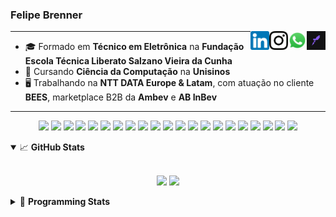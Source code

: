 <h3>Felipe Brenner</h3>

<a href="https://app.rocketseat.com.br/me/felipebrenner" target="_blank" rel="nofollow"><img align="right" width="30rem" src="./assets/rocketseat-black.png" alt="Rocketseat: @felipebrenner"/></a>
<a href="https://api.whatsapp.com/send?phone=5551995585968" target="_blank" rel="nofollow"><img align="right" width="30rem" src="./assets/whatsapp.png" alt="Whatsapp: +55 51995585968"/></a>
<a href="https://www.instagram.com/felipeobrenner/" target="_blank" rel="nofollow"><img align="right" width="30rem" src="./assets/instagram.png" alt="Instagram: @felipeobrenner"/></a>
<a href="https://www.linkedin.com/in/felipe-de-oliveira-brenner/" target="_blank" rel="nofollow"><img align="right" width="30rem" src="./assets/linkedin.png" alt="LinkedIn: @felipe-de-oliveira-brenner"/></a>

---

- 🎓 Formado em **Técnico em Eletrônica** na **Fundação Escola Técnica Liberato Salzano Vieira da Cunha**
- 📓 Cursando **Ciência da Computação** na **Unisinos**
- 🖥️ Trabalhando na **NTT DATA Europe & Latam**, com atuação no cliente **BEES**, marketplace B2B da **Ambev** e **AB InBev**

---

<p align='center'>
  <img width="35rem" src="https://cdn.jsdelivr.net/gh/devicons/devicon/icons/react/react-original.svg" />
  <img width="35rem" src="https://cdn.jsdelivr.net/gh/devicons/devicon/icons/javascript/javascript-plain.svg" />
  <img width="35rem" src="https://cdn.jsdelivr.net/gh/devicons/devicon/icons/typescript/typescript-plain.svg" />
  <img width="35rem" src="https://cdn.jsdelivr.net/gh/devicons/devicon/icons/redux/redux-original.svg" />
  <img width="35rem" src="https://cdn.jsdelivr.net/gh/devicons/devicon/icons/jest/jest-plain.svg" />
  <img width="35rem" src="https://cdn.jsdelivr.net/gh/devicons/devicon/icons/storybook/storybook-original.svg" />
  <img width="35rem" src="https://cdn.jsdelivr.net/gh/devicons/devicon/icons/sass/sass-original.svg" />
  <img width="35rem" src="https://cdn.jsdelivr.net/gh/devicons/devicon/icons/materialui/materialui-plain.svg" />
  <img width="35rem" src="https://cdn.jsdelivr.net/gh/devicons/devicon/icons/css3/css3-plain.svg" />
  <img width="35rem" src="https://cdn.jsdelivr.net/gh/devicons/devicon/icons/html5/html5-plain.svg" />
  <img width="35rem" src="https://cdn.jsdelivr.net/gh/devicons/devicon/icons/docker/docker-plain.svg" />
  <img width="35rem" src="https://cdn.jsdelivr.net/gh/devicons/devicon/icons/azure/azure-original.svg" />
  <img width="35rem" src="https://cdn.jsdelivr.net/gh/devicons/devicon/icons/vscode/vscode-original.svg" />
  <img width="35rem" src="https://cdn.jsdelivr.net/gh/devicons/devicon/icons/git/git-original.svg" />
  <img width="35rem" src="https://cdn.jsdelivr.net/gh/devicons/devicon/icons/yarn/yarn-original.svg" />
  <img width="35rem" src="https://cdn.jsdelivr.net/gh/devicons/devicon/icons/npm/npm-original-wordmark.svg" />
  <img width="35rem" src="https://cdn.jsdelivr.net/gh/devicons/devicon/icons/nextjs/nextjs-line.svg" />
  <img width="35rem" src="https://cdn.jsdelivr.net/gh/devicons/devicon/icons/microsoftsqlserver/microsoftsqlserver-plain.svg" />
  <img width="35rem" src="https://cdn.jsdelivr.net/gh/devicons/devicon/icons/oracle/oracle-original.svg" />
  <img width="35rem" src="https://cdn.jsdelivr.net/gh/devicons/devicon/icons/linux/linux-plain.svg" />
  <img width="35rem" src="https://cdn.jsdelivr.net/gh/devicons/devicon/icons/ubuntu/ubuntu-plain.svg" />
</p>

<details open>
  <summary>📈 <b>GitHub Stats</b></summary>
  <br>
  <p align="center">
  <img src="https://github-readme-stats.vercel.app/api?username=felipebrenner&show_icons=true&theme=dark"/>
  <img src="https://github-readme-stats.vercel.app/api/top-langs/?username=felipebrenner&layout=compact&theme=dark">
  </p>

</details>

<details>
  <summary>🤖 <b>Programming Stats</b></summary>
  <br/>

  <!--START_SECTION:waka-->
![Code Time](http://img.shields.io/badge/Code%20Time-1%2C468%20hrs%2023%20mins-blue)

**🐱 My GitHub Data** 

> 🏆 278 Contributions in the Year 2022
 > 
> 📦 264.4 kB Used in GitHub's Storage 
 > 
> 🚫 Not Opted to Hire
 > 
> 📜 26 Public Repositories 
 > 
> 🔑 1 Private Repository 
 > 
**I'm an Early 🐤** 

```text
🌞 Morning    59 commits     █████░░░░░░░░░░░░░░░░░░░░   21.45% 
🌆 Daytime    116 commits    ██████████░░░░░░░░░░░░░░░   42.18% 
🌃 Evening    96 commits     ████████░░░░░░░░░░░░░░░░░   34.91% 
🌙 Night      4 commits      ░░░░░░░░░░░░░░░░░░░░░░░░░   1.45%

```
📅 **I'm Most Productive on Wednesday** 

```text
Monday       48 commits     ████░░░░░░░░░░░░░░░░░░░░░   17.45% 
Tuesday      37 commits     ███░░░░░░░░░░░░░░░░░░░░░░   13.45% 
Wednesday    58 commits     █████░░░░░░░░░░░░░░░░░░░░   21.09% 
Thursday     42 commits     ███░░░░░░░░░░░░░░░░░░░░░░   15.27% 
Friday       54 commits     █████░░░░░░░░░░░░░░░░░░░░   19.64% 
Saturday     23 commits     ██░░░░░░░░░░░░░░░░░░░░░░░   8.36% 
Sunday       13 commits     █░░░░░░░░░░░░░░░░░░░░░░░░   4.73%

```


📊 **This Week I Spent My Time On** 

```text
💬 Programming Languages: 
TypeScript               9 hrs 10 mins       ████████████████████░░░░░   81.55% 
JSON                     1 hr 29 mins        ███░░░░░░░░░░░░░░░░░░░░░░   13.25% 
YAML                     24 mins             █░░░░░░░░░░░░░░░░░░░░░░░░   3.57% 
Other                    10 mins             ░░░░░░░░░░░░░░░░░░░░░░░░░   1.59% 
Git Config               0 secs              ░░░░░░░░░░░░░░░░░░░░░░░░░   0.04%

🔥 Editors: 
VS Code                  11 hrs 14 mins      █████████████████████████   100.0%

🐱‍💻 Projects: 
nfa-cart                 6 hrs 30 mins       ██████████████░░░░░░░░░░░   57.84% 
nfa-global               1 hr 39 mins        ███░░░░░░░░░░░░░░░░░░░░░░   14.78% 
nfa-checkout             54 mins             ██░░░░░░░░░░░░░░░░░░░░░░░   8.07% 
nfa-components-react     42 mins             █░░░░░░░░░░░░░░░░░░░░░░░░   6.26% 
nfa-render-react         33 mins             █░░░░░░░░░░░░░░░░░░░░░░░░   4.98%

💻 Operating System: 
Linux                    11 hrs 14 mins      █████████████████████████   100.0%

```

**I Mostly Code in TypeScript** 

```text
TypeScript               11 repos            █████████░░░░░░░░░░░░░░░░   36.67% 
Java                     3 repos             ██░░░░░░░░░░░░░░░░░░░░░░░   10.0% 
JavaScript               3 repos             ██░░░░░░░░░░░░░░░░░░░░░░░   10.0% 
CSS                      2 repos             █░░░░░░░░░░░░░░░░░░░░░░░░   6.67% 
C                        2 repos             █░░░░░░░░░░░░░░░░░░░░░░░░   6.67%

```



 Last Updated on 06/11/2022 03:27:45 UTC
<!--END_SECTION:waka-->
</details>
